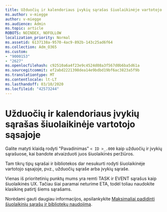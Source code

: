 ```yaml
---
title: Užduočių ir kalendoriaus įvykių sąrašas šiuolaikinėje vartotojo sąsajoje
ms.author: v-miegge
author: v-miegge
ms.audience: Admin
ms.topic: article
ROBOTS: NOINDEX, NOFOLLOW
localization_priority: Normal
ms.assetid: 6137138a-9570-4ac9-892b-143c25ad6f64
ms.collection: Adm_O365
ms.custom:
- "9000153"
- "2627"
ms.openlocfilehash: c92510a6a4f23e9c4524d08a3f567d0b6ba5d61a
ms.sourcegitcommit: ef2abd2221398dea14e9bdbd19bf6ac3823a5f9b
ms.translationtype: MT
ms.contentlocale: lt-LT
ms.lasthandoff: 03/10/2020
ms.locfileid: "42573244"
---
```

# <a name="task-and-calendar-event-list-in-modern-ui"></a>Užduočių ir kalendoriaus įvykių sąrašas šiuolaikinėje vartotojo sąsajoje

Galite matyti klaidą rodyti "Pavadinimas" `< ID >_.000` kaip užduočių ir įvykių sąrašuose, kai bandote atvaizduoti juos šiuolaikinės peržiūros.

Tam tikrų tipų sąrašai ir bibliotekos dar nesukurti rodyti šiuolaikinėje vartotojo sąsajoje, pvz., užduočių sąraše arba įvykių sąraše.

Vienas iš prioritetinių punktų mums yra remti TASK ir EVENT sąrašus kaip šiuolaikinės UX. Tačiau šiai paramai neturime ETA, todėl toliau naudokite klasikinę patirtį šiems sąrašams.

Norėdami gauti daugiau informacijos, apsilankykite [Maksimaliai padidinti šiuolaikinių sąrašų ir bibliotekų naudojimą](https://docs.microsoft.com/sharepoint/dev/transform/modernize-userinterface-lists-and-libraries).
